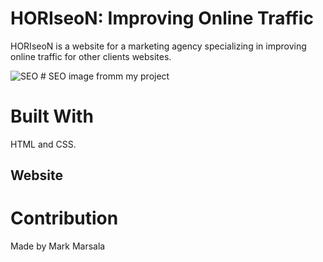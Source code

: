 # HORIseoN: Improving Online Traffic

HORIseoN is a website for a marketing agency specializing in improving online traffic for other clients websites.

<img src="./assets/images/search-engine-optimization.jpg" class="float-left" alt="SEO" />
# SEO image fromm my project

# Built With

HTML and CSS.

## Website

# Contribution
 Made by Mark Marsala



